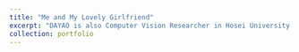```yaml
---
title: "Me and My Lovely Girlfriend"
excerpt: "DAYAO is also Computer Vision Researcher in Hosei University and expected to do further studies at Utokyo, Sato lab.1<br/><img src='/images/dayao_and_me.png'>"
collection: portfolio
---
```



